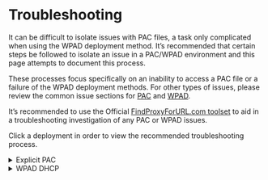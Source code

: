 # Troubleshooting

It can be difficult to isolate issues with PAC files, a task only complicated when using the WPAD deployment method. It’s recommended that certain steps be followed to isolate an issue in a PAC/WPAD environment and this page attempts to document this process.

These processes focus specifically on an inability to access a PAC file or a failure of the WPAD deployment methods. For other types of issues, please review the common issue sections for [PAC](https://github.com/mdriesnj/findproxyforurl/blob/main/Support/Common_PAC_File_Issues.md) and [WPAD](https://github.com/mdriesnj/findproxyforurl/blob/main/Support/Common_WPAD_Issues.md).

It’s recommended to use the Official [FindProxyForURL.com toolset](insertlink) to aid in a troubleshooting investigation of any PAC or WPAD issues.

Click a deployment in order to view the recommended troubleshooting process.

<details>
  <summary>Explicit PAC</summary>

- Review the PAC file code manually. Syntax issues often arise due to missing commas, parentheses, curly braces, or semi-colons.
- Ensure that the PAC file code validates using a tool such as [pacparser](http://code.google.com/p/pacparser/) or [Proxy Validator](http://luno.org/project/proxyvalidator/).
- Review the PAC file rules for any unintended routing behaviors; common issues include missing proxy return statements and wildcard based rules affecting a larger volume of traffic than intended. Such errors could result in all traffic passing directly to the Internet, making it only *appear* that the file is failing to function.
- Confirm that the PAC file extensions (.pac or .dat) are being served with either of the following content types:<br>&nbsp;&nbsp;&nbsp;&nbsp;**application/x-ns-proxy-autoconfig**<br>&nbsp;&nbsp;&nbsp;&nbsp;**application/x-javascript-config**
- Test the PAC file by hosting the file on the local file system; if the file works, this would isolate the issue to the PAC file web server (e.g. connectivity or configuration). The URL format for local PAC file testing is **file://c:\folder\proxy.pac**

</details>

<details>
  <summary>WPAD DHCP</summary>

  - Follow the steps for troubleshooting an explicit PAC file configuration – WPAD is a means of deploying a PAC file, thus any issues with the web server or the file itself could be overlooked if focusing solely on the WPAD portion.
- Test the PAC file URL being pushed out by DHCP, do so by using the PAC file URL in the browser proxy settings configured as an explicit PAC file. This will verify whether the PAC file or PAC file server itself is the issue.
- Review the Windows Registry to confirm the URL being pushed out by WPAD DHCP.
    1. Click **Start** and Select **Run**.
    2. Type *regedit* and click **OK**.
    3. Navigate the Registry tree to the following location: HKEY_CURRENT_USER\Software\Microsoft\Windows\CurrentVersion\Internet Settings\Connections\
    4. In the pane to the right, double click **DefaultConnectionSettings**.
    5. The WPAD DHCP URL will be displayed in the dialog box – [screenshot]('../Images/screenshot.png)
  
</details>
